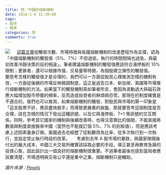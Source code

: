 ```yaml
---
title: 想／中國的熔斷機制
date: 2016-1-6 15:30:00
tags: 
- 股市
- 兩岸
categories: 想
comments: true
---
```

![](cover.jpg)
　
[這篇文章](http://big5.ftchinese.com/story/001065583?full=y)從觸發次數、市場特徵與各國熔斷機制的改進歷程作為支撐，認為「中國熔斷機制的觸發值（5%、7%）不但過低，執行的時間間隔也過急，與最初改善冷靜決策的目的相違」。筆者建議熔斷機制的觸發值應該符合漲停板的 10% 限制；更甚者，還可以根據市值、交易量等特徵，為個股建立彈性的觸發值。<!--more-->
　
要思考怎樣的觸發值才是合理的，我們可以一方面從股民心理推測怎樣的機制有效，一方面從後續的市場反映微調制度，這正是過去日本、新加坡、美國等市場推行熔斷機制的方法。如果當下的觸發機制真如筆者所言，會因為波動過大與磁石效應大幅增加股市停擺的頻率，反而造成投資者的麻煩與恐慌，那現在的制度確實是不適合的。我們也可以推測，如果熔斷機制的觸發，對股民與市場的第一印象是「這支股票不好，應該盡快脫手」而導致更嚴重的崩盤，那就要思考這個制度是否合理，該在怎樣的情況下發出這種訊號，以及它與漲停板、T+1 等訊號的交互關係。同時，參考其它國家的機制與後續改善時，也得注意類比的侷限，不能直接將數值與制度直接搬來中國（當然也不能就訂個 5%、7% 的刻板值），而是應該考慮上述因素量身訂做。美國過去也經歷了從點數改為比率、從多次執行到一次執行，並設定禁止執行時段的改革。
　
考慮到去年 A 股市場的暴跌，與國家隊隨後付出的龐大成本，中國三大交易所確實該採取必要的手段，導正甚至再教育急躁的投資心態，因此設計出一個良好的熔斷機制很重要。不過筆者最後也提到當局者應該要清楚，市場透明與交易公平還是重中之重，熔斷機制只是輔助。

*圖片來源：[Pexels](https://www.pexels.com/)*
